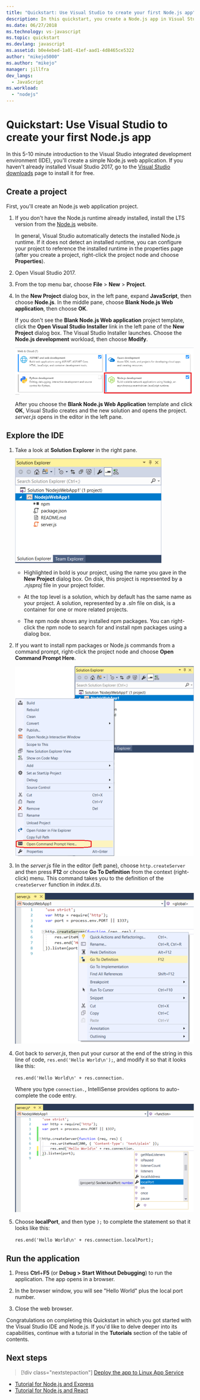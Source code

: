 ```yaml
---
title: "Quickstart: Use Visual Studio to create your first Node.js app"
description: In this quickstart, you create a Node.js app in Visual Studio
ms.date: 06/27/2018
ms.technology: vs-javascript
ms.topic: quickstart
ms.devlang: javascript
ms.assetid: b0e4ebed-1a01-41ef-aad1-4d8465ce5322
author: "mikejo5000"
ms.author: "mikejo"
manager: jillfra
dev_langs:
  - JavaScript
ms.workload:
  - "nodejs"
---
```

# Quickstart: Use Visual Studio to create your first Node.js app

In this 5-10 minute introduction to the Visual Studio integrated development environment (IDE), you'll create a simple Node.js web application. If you haven't already installed Visual Studio 2017, go to the [Visual Studio downloads](https://visualstudio.microsoft.com/downloads/?utm_medium=microsoft&utm_source=docs.microsoft.com&utm_campaign=inline+link&utm_content=download+vs2017) page to install it for free.

## Create a project

First, you'll create an Node.js web application project.

1. If you don't have the Node.js runtime already installed, install the LTS version from the [Node.js](https://nodejs.org/en/download/) website.

    In general, Visual Studio automatically detects the installed Node.js runtime. If it does not detect an installed runtime, you can configure your project to reference the installed runtime in the properties page (after you create a project, right-click the project node and choose **Properties**).

1. Open Visual Studio 2017.

1. From the top menu bar, choose **File** > **New** > **Project**.

1. In the **New Project** dialog box, in the left pane, expand **JavaScript**, then choose **Node.js**. In the middle pane, choose **Blank Node.js Web application**, then choose **OK**.

     If you don't see the **Blank Node.js Web application** project template, click the **Open Visual Studio Installer** link in the left pane of the **New Project** dialog box. The Visual Studio Installer launches. Choose the **Node.js development** workload, then choose **Modify**.

     ![Node.js workload in VS Installer](../ide/media/quickstart-nodejs-workload.png)

    After you choose the **Blank Node.js Web Application** template and click **OK**, Visual Studio creates and the new solution and opens the project. *server.js* opens in the editor in the left pane.

## Explore the IDE

1. Take a look at **Solution Explorer** in the right pane.

   ![Solution Explorer](../ide/media/quickstart-nodejs-solution-explorer.png)

   - Highlighted in bold is your project, using the name you gave in the **New Project** dialog box. On disk, this project is represented by a *.njsproj* file in your project folder.

   - At the top level is a solution, which by default has the same name as your project. A solution, represented by a *.sln* file on disk, is a container for one or more related projects.

   - The npm node shows any installed npm packages. You can right-click the npm node to search for and install npm packages using a dialog box.

1. If you want to install npm packages or Node.js commands from a command prompt, right-click the project node and choose **Open Command Prompt Here**.

   ![Node.js command prompt](../ide/media/quickstart-nodejs-command-prompt.png)

1. In the *server.js* file in the editor (left pane), choose `http.createServer` and then press **F12** or choose **Go To Definition** from the context (right-click) menu. This command takes you to the definition of the `createServer` function in *index.d.ts*.

   ![Go To Definition context menu](../ide/media/quickstart-nodejs-gotodefinition.png)

1. Got back to *server.js*, then put your cursor at the end of the string in this line of code, `res.end('Hello World\n');`, and modify it so that it looks like this:

    `res.end('Hello World\n' + res.connection.`

    Where you type `connection.`, IntelliSense provides options to auto-complete the code entry.

   ![IntelliSense auto-complete](../ide/media/quickstart-nodejs-intellisense.png)

1. Choose **localPort**, and then type `);` to complete the statement so that it looks like this:

    `res.end('Hello World\n' + res.connection.localPort);`

## Run the application

1. Press **Ctrl**+**F5** (or **Debug > Start Without Debugging**) to run the application. The app opens in a browser.

1. In the browser window, you will see "Hello World" plus the local port number.

1. Close the web browser.

Congratulations on completing this Quickstart in which you got started with the Visual Studio IDE and Node.js. If you'd like to delve deeper into its capabilities, continue with a tutorial in the **Tutorials** section of the table of contents.

## Next steps

> [!div class="nextstepaction"]
> [Deploy the app to Linux App Service](../javascript/publish-nodejs-app-azure.md)

- [Tutorial for Node.js and Express](../javascript/tutorial-nodejs.md)
- [Tutorial for Node.js and React](../javascript/tutorial-nodejs-with-react-and-jsx.md)